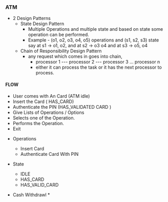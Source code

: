 
### ATM


* 2 Design Patterns 
  * State Design Pattern 
    * Multiple Operations  and multiple state  and based on state some operation can be 
    performed.
    * Example - (o1, o2, o3, o4, o5) operations and (s1, s2, s3) state say at s1 -> o1, o2,  and at s2 -> o3 o4 and at s3 -> o5, o4
  * Chain of Responsibility Design Pattern 
    * any request which comes in goes into chain, 
      * processor 1 --- processor 2 --- processor 3 ... processor n 
      * either it can process the task or it has the next processor to process. 
    


#### FLOW 
  - User comes with An Card (ATM idle)
  - Insert the Card  ( HAS_CARD)
  - Authenticate the PIN  (HAS_VALIDATED CARD )
  - Give Lists of Operations / Options
  - Selects one of the Operation. 
  - Performs the Operation. 
  - Exit 


* Operations 
  - Insert Card 
  - Authenticate Card With PIN
  
  
* State 
  * IDLE 
  * HAS_CARD
  * HAS_VALID_CARD



* Cash Withdrawl 
  * 


  
  

  